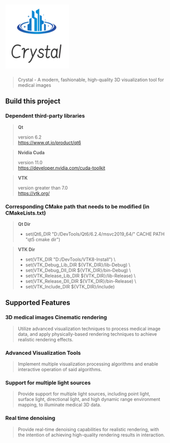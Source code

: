# <img src="Resources/Icons/logo.png" width="200" >

> Crystal - A modern, fashionable, high-quality 3D visualization tool for medical images

## Build this project

### Dependent third-party libraries

> **Qt**
>
> version 6.2   
> https://www.qt.io/product/qt6

> **Nvidia Cuda**
>
> version 11.0   
> https://developer.nvidia.com/cuda-toolkit

> **VTK**
>
> version greater than 7.0   
> https://vtk.org/

### Corresponding CMake path that needs to be modified (in CMakeLists.txt)

> **Qt Dir**
> - set(Qt6_DIR "D:/DevTools/Qt6/6.2.4/msvc2019_64/" CACHE PATH "qt5 cmake dir") 

> **VTK Dir**
> - set(VTK_DIR "D:/DevTools/VTK8-Install") \
> - set(VTK_Debug_Lib_DIR ${VTK_DIR}/lib-Debug) \
> - set(VTK_Debug_Dll_DIR ${VTK_DIR}/bin-Debug) \
> - set(VTK_Release_Lib_DIR ${VTK_DIR}/lib-Release) \
> - set(VTK_Release_Dll_DIR ${VTK_DIR}/bin-Release) \
> - set(VTK_Include_DIR ${VTK_DIR}/include) 


## Supported Features

### 3D medical images Cinematic rendering

> Utilize advanced visualization techniques to process medical image data, and apply physically-based rendering techniques to achieve realistic rendering effects.

### Advanced Visualization Tools

> Implement multiple visualization processing algorithms and enable interactive operation of said algorithms.

### Support for multiple light sources

> Provide support for multiple light sources, including point light, surface light, directional light, and high dynamic range environment mapping, to illuminate medical 3D data.

### Real time denoising

> Provide real-time denoising capabilities for realistic rendering, with the intention of achieving high-quality rendering results in interaction.







